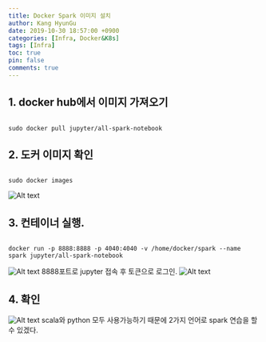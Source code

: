 ```yaml
---
title: Docker Spark 이미지 설치
author: Kang HyunGu
date: 2019-10-30 18:57:00 +0900
categories: [Infra, Docker&K8s]
tags: [Infra]
toc: true
pin: false
comments: true
---
```


## 1. docker hub에서 이미지 가져오기
<pre><code>
sudo docker pull jupyter/all-spark-notebook  
</code></pre>

## 2. 도커 이미지 확인
<pre><code>
sudo docker images
</code></pre>
![Alt text]({{site.url}}/img/posts/docker_spark1.PNG)

## 3. 컨테이너 실행.
<pre><code>
docker run -p 8888:8888 -p 4040:4040 -v /home/docker/spark --name spark jupyter/all-spark-notebook
</code></pre>
![Alt text]({{site.url}}/img/posts/docker_spark2.PNG)
8888포트로 jupyter 접속 후 토큰으로 로그인.
![Alt text]({{site.url}}/img/posts/docker_spark3.PNG)

## 4. 확인
![Alt text]({{site.url}}/img/posts/docker_spark4.PNG)
scala와 python 모두 사용가능하기 때문에 2가지 언어로 spark 연습을 할수 있겠다.

